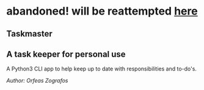 # abandoned! will be reattempted [here](https://github.com/ZOrfeas/taskmaster) 
## Taskmaster ##
## A task keeper for personal use ##

A Python3 CLI app to help keep up to date with responsibilities and to-do's.

_Author: Orfeas Zografos_
